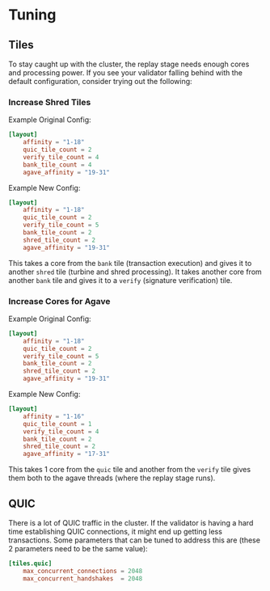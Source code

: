 # Tuning

## Tiles

To stay caught up with the cluster, the replay stage needs enough
cores and processing power. If you see your validator falling
behind with the default configuration, consider trying out the
following:

### Increase Shred Tiles

Example Original Config:

```toml
[layout]
    affinity = "1-18"
    quic_tile_count = 2
    verify_tile_count = 4
    bank_tile_count = 4
    agave_affinity = "19-31"
```

Example New Config:

```toml
[layout]
    affinity = "1-18"
    quic_tile_count = 2
    verify_tile_count = 5
    bank_tile_count = 2
    shred_tile_count = 2
    agave_affinity = "19-31"
```

This takes a core from the `bank` tile (transaction execution) and
gives it to another `shred` tile (turbine and shred processing). It
takes another core from another `bank` tile and gives it to a `verify`
(signature verification) tile.

### Increase Cores for Agave

Example Original Config:

```toml
[layout]
    affinity = "1-18"
    quic_tile_count = 2
    verify_tile_count = 5
    bank_tile_count = 2
    shred_tile_count = 2
    agave_affinity = "19-31"
```

Example New Config:

```toml
[layout]
    affinity = "1-16"
    quic_tile_count = 1
    verify_tile_count = 4
    bank_tile_count = 2
    shred_tile_count = 2
    agave_affinity = "17-31"
```

This takes 1 core from the `quic` tile and another from the `verify`
tile gives them both to the agave threads (where the replay stage
runs).

## QUIC

There is a lot of QUIC traffic in the cluster. If the validator is
having a hard time establishing QUIC connections, it might end up
getting less transactions. Some parameters that can be tuned to address
this are (these 2 parameters need to be the same value):

```toml
[tiles.quic]
    max_concurrent_connections = 2048
    max_concurrent_handshakes  = 2048
```
